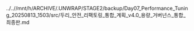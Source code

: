 ../..//mnt/h/ARCHIVE/.UNWRAP/STAGE2/backup/Day07_Performance_Tuning_20250813_1503/src/두리_안전_리팩토링_통합_계획_v4.0_용량_거버넌스_통합_최종판.md
